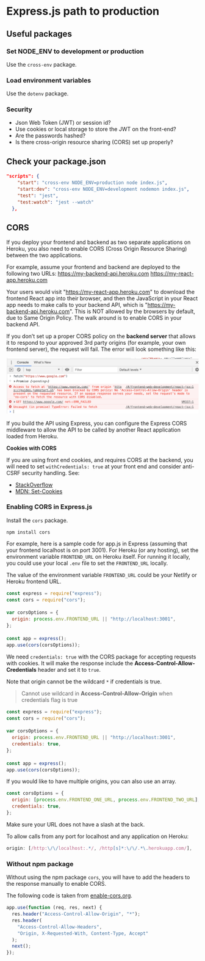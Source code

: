 # Express.js path to production

## Useful packages

### Set NODE_ENV to development or production

Use the `cross-env` package.

### Load environment variables

Use the `dotenv` package.

### Security

- Json Web Token (JWT) or session id?
- Use cookies or local storage to store the JWT on the front-end?
- Are the passwords hashed?
- Is there cross-origin resource sharing (CORS) set up properly?

## Check your package.json

```json
"scripts": {
    "start": "cross-env NODE_ENV=production node index.js",
    "start:dev": "cross-env NODE_ENV=development nodemon index.js",
    "test": "jest",
    "test:watch": "jest --watch"
  },
```

## CORS

If you deploy your frontend and backend as two separate applications on Heroku, you also need to enable CORS (Cross Origin Resource Sharing) between the two applications.

For example, assume your frontend and backend are deployed to the following two URLs:
https://my-backend-api.heroku.com
https://my-react-app.heroku.com

Your users would visit "https://my-react-app.heroku.com" to download the frontend React app into their browser, and then the JavaScript in your React app needs to make calls to your backend API, which is "https://my-backend-api.heroku.com". This is NOT allowed by the browsers by default, due to Same Origin Policy.
The walk around is to enable CORS in your backend API.

If you don’t set up a proper CORS policy on the **backend server** that allows it to respond to your approved 3rd party origins (for example, your own frontend server), the request will fail. The error will look something like this:

![fetch blocked by cors](_media/cors-blocked-fetch.png)

If you build the API using Express, you can configure the Express CORS middleware to allow the API to be called by another React application loaded from Heroku.

**Cookies with CORS**

If you are using front end cookies, and requires CORS at the backend, you will need to set `withCredentials: true` at your front end and consider anti-CSRF security handling.
See:
- [StackOverflow](https://stackoverflow.com/questions/46288437/set-cookies-for-cross-origin-requests)
- [MDN: Set-Cookies](https://developer.mozilla.org/en-US/docs/Web/HTTP/Headers/Set-Cookie)

### Enabling CORS in Express.js

Install the `cors` package.

```
npm install cors
```

For example, here is a sample code for app.js in Express (assuming that your frontend localhost is on port 3001). For Heroku (or any hosting), set the environment variable `FRONTEND_URL` on Heroku itself. For running it locally, you could use your local `.env` file to set the `FRONTEND_URL` locally.

The value of the environment variable `FRONTEND_URL` could be your Netlify or Heroku frontend URL.

```js
const express = require("express");
const cors = require("cors");

var corsOptions = {
  origin: process.env.FRONTEND_URL || "http://localhost:3001",
};

const app = express();
app.use(cors(corsOptions));
```

We need `credentials: true` with the CORS package for accepting requests with cookies. It will make the response include the **Access-Control-Allow-Credentials** header and set it to `true`.

Note that origin cannot be the wildcard `*` if credentials is true.

> Cannot use wildcard in **Access-Control-Allow-Origin** when credentials flag is true

```js
const express = require("express");
const cors = require("cors");

var corsOptions = {
  origin: process.env.FRONTEND_URL || "http://localhost:3001",
  credentials: true,
};

const app = express();
app.use(cors(corsOptions));
```

If you would like to have multiple origins, you can also use an array.

```js
const corsOptions = {
  origin: [process.env.FRONTEND_ONE_URL, process.env.FRONTEND_TWO_URL],
  credentials: true,
};
```

Make sure your URL does not have a slash at the back.

To allow calls from any port for localhost and any application on Heroku:

```js
origin: [/http:\/\/localhost:.*/, /http[s]*:\/\/.*\.herokuapp.com/],
```

### Without npm package

Without using the npm package `cors`, you will have to add the headers to the response manually to enable CORS.

The following code is taken from [enable-cors.org](https://enable-cors.org/).

```js
app.use(function (req, res, next) {
  res.header("Access-Control-Allow-Origin", "*");
  res.header(
    "Access-Control-Allow-Headers",
    "Origin, X-Requested-With, Content-Type, Accept"
  );
  next();
});
```
